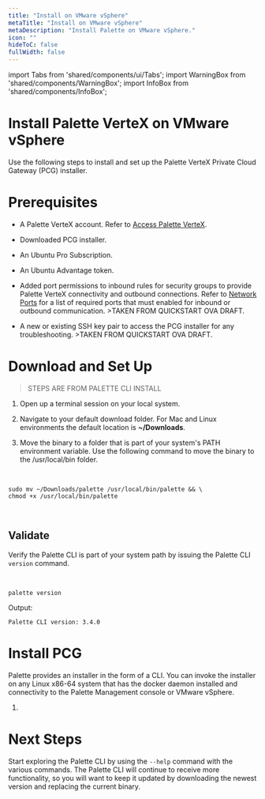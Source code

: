 ```yaml
---
title: "Install on VMware vSphere"
metaTitle: "Install on VMware vSphere"
metaDescription: "Install Palette on VMware vSphere."
icon: ""
hideToC: false
fullWidth: false
---
```


import Tabs from 'shared/components/ui/Tabs';
import WarningBox from 'shared/components/WarningBox';
import InfoBox from 'shared/components/InfoBox';


# Install Palette VerteX on VMware vSphere

Use the following steps to install and set up the Palette VerteX Private Cloud Gateway (PCG) installer.


# Prerequisites

- A Palette VerteX account. Refer to [Access Palette VerteX](/vertex#accesspalettevertex).


- Downloaded PCG installer.


- An Ubuntu Pro Subscription.


- An Ubuntu Advantage token.


- Added port permissions to inbound rules for security groups to provide Palette VerteX connectivity and outbound connections. Refer to [Network Ports](/architecture/networking-ports/#self-hostednetworkcommunicationsandports) for a list of required ports that must enabled for inbound or outbound communication. >TAKEN FROM QUICKSTART OVA DRAFT.


- A new or existing SSH key pair to access the PCG installer for any troubleshooting. >TAKEN FROM QUICKSTART OVA DRAFT.


# Download and Set Up

>STEPS ARE FROM PALETTE CLI INSTALL

1. Open up a terminal session on your local system.


2. Navigate to your default download folder. For Mac and Linux environments the default location is **~/Downloads**.


3. Move the binary to a folder that is part of your system's PATH environment variable. Use the following command to move the binary to the /usr/local/bin folder.

  <br />

  ```shell
  sudo mv ~/Downloads/palette /usr/local/bin/palette && \
  chmod +x /usr/local/bin/palette
  ``` 

<br />


## Validate

Verify the Palette CLI is part of your system path by issuing the Palette CLI `version` command. 

  <br />

  ```shell
  palette version
  ```

  Output:
  ```shell
  Palette CLI version: 3.4.0
  ```

# Install PCG

Palette provides an installer in the form of a CLI. You can invoke the installer on any Linux x86-64 system that has the docker daemon installed and connectivity to the Palette Management console or VMware vSphere.

1. 






















# Next Steps

Start exploring the Palette CLI by using the `--help` command with the various commands. The Palette CLI will continue to receive more functionality, so you will want to keep it updated by downloading the newest version and replacing the current binary.

<br />
   